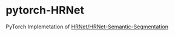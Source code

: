 # pytorch-HRNet
PyTorch Implemetation of [HRNet/HRNet-Semantic-Segmentation](https://github.com/HRNet/HRNet-Semantic-Segmentation)
